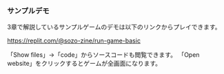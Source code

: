 ### サンプルデモ

3章で解説しているサンプルゲームのデモは以下のリンクからプレイできます。

https://replit.com/@sozo-zine/run-game-basic

「Show files」→「code」からソースコードも閲覧できます。 「Open website」をクリックするとゲームが全画面になります。
